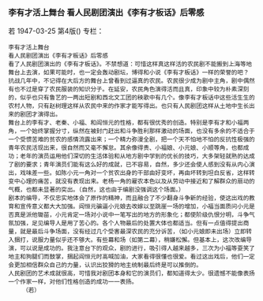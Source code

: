 ### 李有才活上舞台  看人民剧团演出《李有才板话》后零感
若
1947-03-25
第4版()
专栏：

    李有才活上舞台
    看人民剧团演出《李有才板话》后零感
    看了人民剧团演出的《李有才板话》。不禁想道：可惜这样真这样活的农民剧不能搬到上海等地舞台上去演，如果可能时，也一定会轰动剧坛，博得和小说《李有才板话》一样的荣誉的吧？
    抗战几年中，不记得在大后方的舞台上曾看到过逼真的农民。农民很少成为剧中主角，剧中偶然有也不过是穿了农民服装的知识分子。在延安，农民角色演得活而且真，印象中较为朴素深刻的，似乎也只有鲁艺的一两出短剧和西北文工团的秧歌中有几个。像李有才板话中这些活生生的农村人物，只有赵树理这样从农民中来的作家才能写得出。也只有人民剧团这样从土地中生长出来的剧团才演得出。
    舞台上的李有才、老秦、小福、和阎恒元的性格，都有很优秀的创造。特别是李有才和小福两角，一个始终掌握分寸，纵然在被封门赶出和斗争胜利那样激动的场面，也没有多余的不适合于一个受惯苦难的贫农的感情流露出来；一个精力弥漫全剧，把一个天不怕地不怕的反抗性极强的青年农民活现出来，很自然而又毫不懈怠。其余像得贵、小福娘、小元娘、小顺等角，也都成功；老年的演员运用他们深切的生活体验和从地方剧中学到的优长的技巧，大多架轻就熟的达成了剧的要求；青年演员们能有这么好的成就，已不容易，自然，多少还会使人感到没有从内心演出，戏味差一些。如陈小元一角对一个贫农出身的干部由好变坏，再由坏转到坦白反省，这样转变中心理的痛苦，就没有表现出来。老杨一角的雇农本色以及从劳动中接近和了解群众的扇动的气概，也都未显著的突出。（自然，这也由于编剧没强调这个场面。）
    剧本的编导，不仅忠实地体会了原作的精神，而且融合了不少翻身斗争新的经验，使这出戏的教育和宣传意义都大大加强。阎恒元骗逼小元娘去改嫁以至跳崖一场的增加，小福当面质问小元是否真是派他锄苗，小元肯定一场对小说中一笔写出的地方的形象化；都使阶级仇恨分明，斗争气氛加强，足见编导人是用了苦心的。各个人物最后的处置大体也都适当。但有一点值得提出商量，就是最后斗争场面，没有经过几个受害最深农民的充分诉苦，（如小元娘即未出场）立即转入捆打，说服力量似乎还不够大。有些幕和场（如第二幕），稍嫌松懈。但基本上，这次改编导演，可以说是成功的。我注意台下的观众，剧的进行，吸引得人越来越多，三次为小福等耍笑了地主和狗腿们而鼓掌，捆起阎恒元时高喊加油，大家看得很懂也很爱。看过这出戏后，他们一定会更加相信群众自己的力量，认识出狡猾的地主统制最后终是可以推倒的。
    人民剧团的艺术成就很高，可惜我对剧团本身和它的演员们，都知道得太少。很遗憾不能像表扬一个作家一样，对他们性格创造的成功一一表扬。
        （若）
